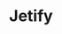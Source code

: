 ---
blog: https://jetify.com/blog
codehost: https://github.com/https://github.com/jetify-com
linkedin: https://linkedin.com/company/74745032
logohandle: jetify
sort: jetify
title: Jetify
twitter: https://x.com/jetify_com
website: https://www.jetify.com/
youtube: https://youtube.com/channel/UC7FwfJZbunZR2s-jG79vuTQ
---